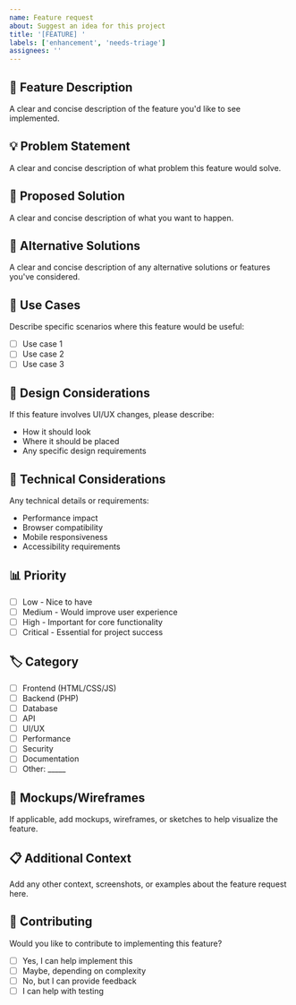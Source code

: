 ```yaml
---
name: Feature request
about: Suggest an idea for this project
title: '[FEATURE] '
labels: ['enhancement', 'needs-triage']
assignees: ''
---
```


## 🚀 Feature Description
A clear and concise description of the feature you'd like to see implemented.

## 💡 Problem Statement
A clear and concise description of what problem this feature would solve.

## 🎯 Proposed Solution
A clear and concise description of what you want to happen.

## 🔄 Alternative Solutions
A clear and concise description of any alternative solutions or features you've considered.

## 📱 Use Cases
Describe specific scenarios where this feature would be useful:
- [ ] Use case 1
- [ ] Use case 2
- [ ] Use case 3

## 🎨 Design Considerations
If this feature involves UI/UX changes, please describe:
- How it should look
- Where it should be placed
- Any specific design requirements

## 🔧 Technical Considerations
Any technical details or requirements:
- Performance impact
- Browser compatibility
- Mobile responsiveness
- Accessibility requirements

## 📊 Priority
- [ ] Low - Nice to have
- [ ] Medium - Would improve user experience
- [ ] High - Important for core functionality
- [ ] Critical - Essential for project success

## 🏷️ Category
- [ ] Frontend (HTML/CSS/JS)
- [ ] Backend (PHP)
- [ ] Database
- [ ] API
- [ ] UI/UX
- [ ] Performance
- [ ] Security
- [ ] Documentation
- [ ] Other: _____

## 📸 Mockups/Wireframes
If applicable, add mockups, wireframes, or sketches to help visualize the feature.

## 📋 Additional Context
Add any other context, screenshots, or examples about the feature request here.

## 🤝 Contributing
Would you like to contribute to implementing this feature?
- [ ] Yes, I can help implement this
- [ ] Maybe, depending on complexity
- [ ] No, but I can provide feedback
- [ ] I can help with testing
